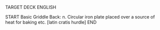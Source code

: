 TARGET DECK
ENGLISH

START
Basic
Griddle
Back: n. Circular iron plate placed over a source of heat for baking etc. [latin cratis hurdle]
END
